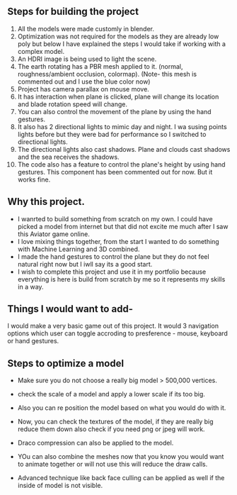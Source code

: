 ## Steps for building the project
1. All the models were made customly in blender.
2. Optimization was not required for the models as they are already low poly but below I have explained the steps I would take if working with a complex model.
3. An HDRI image is being used to light the scene.
4. The earth rotating has a PBR mesh applied to it. (normal, roughness/ambient occlusion, colormap). (Note- this mesh is commented out and I use the blue color now)
5. Project has camera parallax on mouse move.
6. It has interaction when plane is clicked, plane will change its location and blade rotation speed will change.
7. You can also control the movement of the plane by using the hand gestures.
8. It also has 2 directional lights to mimic day and night. I wa susing points lights before but they were bad for performance so I switched to directional lights.
9. The directional lights also cast shadows. Plane and clouds cast shadows and the sea receives the shadows.
10. The code also has a feature to control the plane's height by using hand gestures. This component has been commented out for now. But it works fine.


## Why this project.
- I wanrted to build something from scratch on my own. I could have picked a model from internet but that did not excite me much after I saw this Aviator game online.
- I love mixing things together, from the start I wanted to do something with Machine Learning and 3D combined.
- I made the hand gestures to control the plane but they do not feel natural right now but I iwll say its a good start.
- I wish to complete this project and use it in my portfolio because everything is here is build from scratch by me so it represents my skills in a way.

## Things I would want to add-
I would make a very basic game out of this project. 
It would 3 navigation options which user can toggle accroding to presference - mouse, keyboard or hand gestures.

## Steps to optimize a model
- Make sure you do not choose a really big model > 500,000 vertices.
- check the scale of a model and apply a lower scale if its too big.
- Also you can re position the model based on what you would do with it. 
- Now, you can check the textures of the model, if they are really big reduce them down also check if you need png or jpeg will work.
- Draco compression can also be applied to the model.
- YOu can also combine the meshes now that you know you would want to animate together or will not use this will reduce the draw calls.

- Advanced technique like back face culling can be applied as well if the inside of model is not visible.
